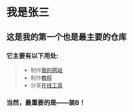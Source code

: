 # 我是张三
## 这是我的**第一个**也是最主要的仓库
### 它主要有以下用处:<br>
> - 制作[我的网站](https://zhs141.github.io)
> - 制作[教程](https://zhs141.github.io/JC)
> - 分享[在线工具](https://zhs141.github.io/tools)
### 当然，最重要的是——装B！
